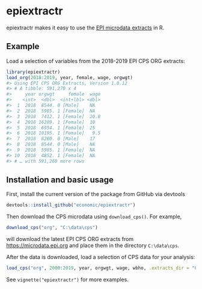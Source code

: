 
<!-- README.md is generated from README.Rmd. Please edit that file -->

# epiextractr

<!-- badges: start -->

<!-- badges: end -->

epiextractr makes it easy to use the [EPI microdata
extracts](https://microdata.epi.org/) in R.

## Example

Load a selection of variables from the 2018-2019 EPI CPS ORG extracts:

``` r
library(epiextractr)
load_org(2018:2019, year, female, wage, orgwgt)
#> Using EPI CPS ORG Extracts, Version 1.0.12
#> # A tibble: 591,270 x 4
#>     year orgwgt     female  wage
#>    <int>  <dbl>  <int+lbl> <dbl>
#>  1  2018  8544. 0 [Male]    NA  
#>  2  2018  5985. 1 [Female]  NA  
#>  3  2018  7412. 1 [Female]  20.8
#>  4  2018 16209. 1 [Female]  10  
#>  5  2018  6954. 1 [Female]  25  
#>  6  2018 10195. 1 [Female]   9.5
#>  7  2018  8260. 0 [Male]    17  
#>  8  2018  8544. 0 [Male]    NA  
#>  9  2018  5985. 1 [Female]  NA  
#> 10  2018  4852. 1 [Female]  NA  
#> # … with 591,260 more rows
```

## Installation and basic usage

First, install the current version of the package from GitHub via
devtools

``` r
devtools::install_github("economic/epiextractr")
```

Then download the CPS microdata using `download_cps()`. For example,

``` r
download_cps("org", "C:\data\cps")
```

will download the latest EPI CPS ORG extracts from
<https://microdata.epi.org> and place them in the directory
`C:\data\cps`.

After the data is downloaded, load a selection of CPS data for your
analysis:

``` r
load_cps("org", 2000:2019, year, orgwgt, wage, wbho, .extracts_dir = "C:\data\cps")
```

See `vignette("epiextractr")` for more examples.
